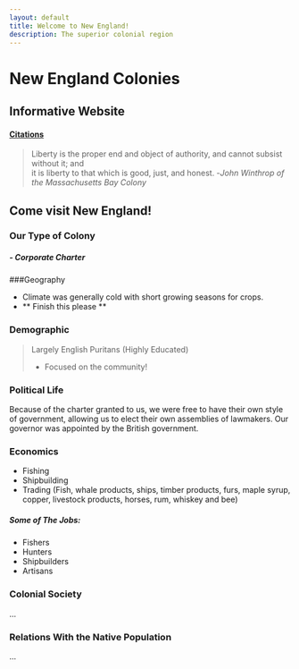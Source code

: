 ```yaml
---
layout: default
title: Welcome to New England!
description: The superior colonial region
---
```


# New England Colonies
## Informative Website
#### [Citations](citations.html)


> Liberty is the proper end and object of authority, and cannot subsist without it; and  
> it is liberty to that which is good, just, and honest.
>                                          -*John Winthrop of the Massachusetts Bay Colony*

## Come visit New England!




### Our Type of Colony
##### - Corporate Charter


###Geography
* Climate was generally cold with short growing seasons for crops.
* ** Finish this please **

### Demographic
>Largely English Puritans (Highly Educated)
>* Focused on the community!

### Political Life
Because of the charter granted to us, we were free to have their own style of government, 
allowing us to elect their own assemblies of lawmakers. 
Our governor was appointed by the British government.

### Economics
* Fishing
* Shipbuilding
* Trading (Fish, whale products, ships, timber products, 
furs, maple syrup, copper, livestock products, horses, rum, whiskey and bee)

##### Some of The Jobs:
* Fishers
* Hunters
* Shipbuilders
* Artisans

### Colonial Society
...


### Relations With the Native Population
...